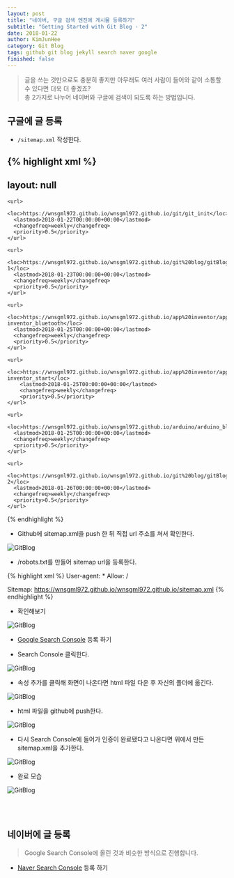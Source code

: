 ```yaml
---
layout: post
title: "네이버, 구글 검색 엔진에 게시물 등록하기"
subtitle: "Getting Started with Git Blog - 2"
date: 2018-01-22
author: KimJunHee
category: Git Blog
tags: github git blog jekyll search naver google
finished: false
---
```


> 글을 쓰는 것만으로도 충분히 좋지만 아무래도 여러 사람이 들어와 같이 소통할 수 있다면 더욱 더 좋겠죠? <br/>총 2가지로 나누어 네이버와 구글에 검색이 되도록 하는 방법입니다.

## 구글에 글 등록

* ```/sitemap.xml``` 작성한다.

{% highlight xml %}
---
layout: null
---
<?xml version="1.0" encoding="UTF-8"?>
<urlset xmlns:xsi="http://www.w3.org/2001/XMLSchema-instance" xsi:schemaLocation="http://www.sitemaps.org/schemas/sitemap/0.9 http://www.sitemaps.org/schemas/sitemap/0.9/sitemap.xsd" xmlns="http://www.sitemaps.org/schemas/sitemap/0.9">

    <url>
      <loc>https://wnsgml972.github.io/wnsgml972.github.io/git/git_init</loc>
      <lastmod>2018-01-22T00:00:00+00:00</lastmod>
      <changefreq>weekly</changefreq>
      <priority>0.5</priority>
    </url>

    <url>
      <loc>https://wnsgml972.github.io/wnsgml972.github.io/git%20blog/gitBlog_thema-1</loc>
      <lastmod>2018-01-23T00:00:00+00:00</lastmod>
      <changefreq>weekly</changefreq>
      <priority>0.5</priority>
    </url>

    <url>
      <loc>https://wnsgml972.github.io/wnsgml972.github.io/app%20inventor/app-inventor_bluetooth</loc>
      <lastmod>2018-01-25T00:00:00+00:00</lastmod>
      <changefreq>weekly</changefreq>
      <priority>0.5</priority>
    </url>

    <url>
      <loc>https://wnsgml972.github.io/wnsgml972.github.io/app%20inventor/app-inventor_start</loc>
        <lastmod>2018-01-25T00:00:00+00:00</lastmod>
        <changefreq>weekly</changefreq>
        <priority>0.5</priority>
    </url>

    <url>
      <loc>https://wnsgml972.github.io/wnsgml972.github.io/arduino/arduino_bluetooth</loc>
      <lastmod>2018-01-25T00:00:00+00:00</lastmod>
      <changefreq>weekly</changefreq>
      <priority>0.5</priority>
    </url>

    <url>
      <loc>https://wnsgml972.github.io/wnsgml972.github.io/git%20blog/gitBlog_search-2</loc>
      <lastmod>2018-01-26T00:00:00+00:00</lastmod>
      <changefreq>weekly</changefreq>
      <priority>0.5</priority>
    </url>

</urlset>
{% endhighlight %}

* Github에 sitemap.xml을 push 한 뒤 직접 url 주소를 쳐서 확인한다.

![GitBlog](/img/gitBlog_sitexml.png "site.xml")

* /robots.txt를 만들어 sitemap url을 등록한다.

{% highlight xml %}
User-agent: *
Allow: /

Sitemap: https://wnsgml972.github.io/wnsgml972.github.io/sitemap.xml
{% endhighlight %}

* 확인해보기

![GitBlog](/img/gitBlog_sitemapRobot.png "Confirm")

* [Google Search Console](https://www.google.com/webmasters/#?modal_active=none "Google Search") 등록 하기

* Search Console 클릭한다.

![GitBlog](/img/gitBlog_search-console.png "Search")

* 속성 추가를 클릭해 화면이 나온다면 html 파일 다운 후 자신의 폴더에 옮긴다.

![GitBlog](/img/gitBlog_complete.png "Complete")

* html 파일을 github에 push한다.

![GitBlog](/img/gitBlog_googlehtml.png "Google HTML")

* 다시 Search Console에 들어가 인증이 완료됐다고 나온다면 위에서 만든 sitemap.xml을 추가한다.

![GitBlog](/img/gitBlog_addSitexml.png "Add Site XML")

* 완료 모습

![GitBlog](/img/gitBlog_complete2.png "Complete")



<br/><br/>
## 네이버에 글 등록

> Google Search Console에 올린 것과 비슷한 방식으로 진행합니다.

* [Naver Search Console](https://www.google.com/webmasters/#?modal_active=none "Google Search") 등록 하기
